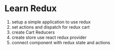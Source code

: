 # Learn Redux
1. setup a simple application to use redux
2. set actions and dispatch for redux cart
3. create Cart Reducers
4. create store use react redux provider
5. connect component with redux state and actions